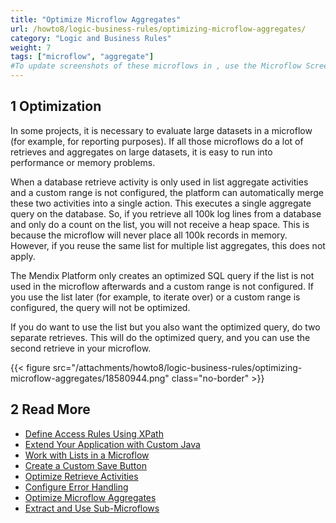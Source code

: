 ```yaml
---
title: "Optimize Microflow Aggregates"
url: /howto8/logic-business-rules/optimizing-microflow-aggregates/
category: "Logic and Business Rules"
weight: 7
tags: ["microflow", "aggregate"]
#To update screenshots of these microflows in , use the Microflow Screenshots app.
---
```


## 1 Optimization

In some projects, it is necessary to evaluate large datasets in a microflow (for example, for reporting purposes). If all those microflows do a lot of retrieves and aggregates on large datasets, it is easy to run into performance or memory problems. 

When a database retrieve activity is only used in list aggregate activities and a custom range is not configured, the platform can automatically merge these two activities into a single action. This executes a single aggregate query on the database. So, if you retrieve all 100k log lines from a database and only do a count on the list, you will not receive a heap space. This is because the microflow will never place all 100k records in memory. However, if you reuse the same list for multiple list aggregates, this does not apply. 

The Mendix Platform only creates an optimized SQL query if the list is not used in the microflow afterwards and a custom range is not configured. If you use the list later (for example, to iterate over) or a custom range is configured, the query will not be optimized.

If you do want to use the list but you also want the optimized query, do two separate retrieves. This will do the optimized query, and you can use the second retrieve in your microflow.

{{< figure src="/attachments/howto8/logic-business-rules/optimizing-microflow-aggregates/18580944.png" class="no-border" >}}

## 2 Read More

* [Define Access Rules Using XPath](/howto8/logic-business-rules/define-access-rules-using-xpath/)
* [Extend Your Application with Custom Java](/howto8/logic-business-rules/extending-your-application-with-custom-java/)
* [Work with Lists in a Microflow](/howto8/logic-business-rules/working-with-lists-in-a-microflow/)
* [Create a Custom Save Button](/howto8/logic-business-rules/create-a-custom-save-button/)
* [Optimize Retrieve Activities](/howto8/logic-business-rules/optimizing-retrieve-activities/)
* [Configure Error Handling](/howto8/logic-business-rules/set-up-error-handling/)
* [Optimize Microflow Aggregates](/howto8/logic-business-rules/optimizing-microflow-aggregates/)
* [Extract and Use Sub-Microflows](/howto8/logic-business-rules/extract-and-use-sub-microflows/)
